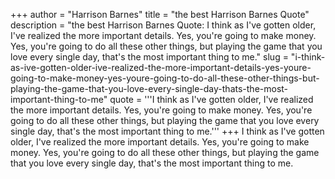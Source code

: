 +++
author = "Harrison Barnes"
title = "the best Harrison Barnes Quote"
description = "the best Harrison Barnes Quote: I think as I've gotten older, I've realized the more important details. Yes, you're going to make money. Yes, you're going to do all these other things, but playing the game that you love every single day, that's the most important thing to me."
slug = "i-think-as-ive-gotten-older-ive-realized-the-more-important-details-yes-youre-going-to-make-money-yes-youre-going-to-do-all-these-other-things-but-playing-the-game-that-you-love-every-single-day-thats-the-most-important-thing-to-me"
quote = '''I think as I've gotten older, I've realized the more important details. Yes, you're going to make money. Yes, you're going to do all these other things, but playing the game that you love every single day, that's the most important thing to me.'''
+++
I think as I've gotten older, I've realized the more important details. Yes, you're going to make money. Yes, you're going to do all these other things, but playing the game that you love every single day, that's the most important thing to me.
